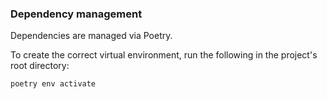 ### Dependency management
Dependencies are managed via Poetry.

To create the correct virtual environment, run the following in the project's root directory:
```console
poetry env activate
```